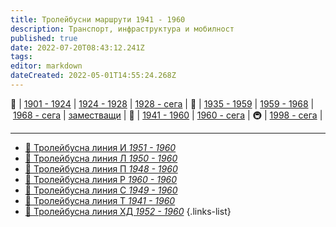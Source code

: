 ```yaml
---
title: Тролейбусни маршрути 1941 - 1960
description: Транспорт, инфраструктура и мобилност
published: true
date: 2022-07-20T08:43:12.241Z
tags: 
editor: markdown
dateCreated: 2022-05-01T14:55:24.268Z
---
```


🚋 | [1901 - 1924](/bg/public-transport/tram-routes-1901-1924) | [1924 - 1928](/bg/public-transport/tram-routes-1924-1928) | [1928 - сега](/bg/public-transport/tram-routes-1928-sega) | 🚌 | [1935 - 1959](/bg/public-transport/bus-routes-1935-1959) | [1959 - 1968](/bg/public-transport/bus-routes-1959-1968) | [1968 - сега](/bg/public-transport/bus-routes-1968-sega) | [заместващи](/bg/public-transport/bus-routes-replacement-services) | 🚎 | [1941 - 1960](/bg/public-transport/trolleybus-routes-1941-1960) | [1960 - сега](/bg/public-transport/trolleybus-routes-1960-sega) | 🚇 | [1998 - сега](/bg/public-transport/metro-routes) |

---
- [:trolleybus: Тролейбусна линия И *1951 - 1960*](/public-transport/trolleybus-routes-1941-1960/И)
- [:trolleybus: Тролейбусна линия Л *1950 - 1960*](/public-transport/trolleybus-routes-1941-1960/Л)
- [:trolleybus: Тролейбусна линия П *1948 - 1960*](/public-transport/trolleybus-routes-1941-1960/П)
- [:trolleybus: Тролейбусна линия Р *1960 - 1960*](/public-transport/trolleybus-routes-1941-1960/Р)
- [:trolleybus: Тролейбусна линия С *1949 - 1960*](/public-transport/trolleybus-routes-1941-1960/С)
- [:trolleybus: Тролейбусна линия Т *1941 - 1960*](/public-transport/trolleybus-routes-1941-1960/Т)
- [:trolleybus: Тролейбусна линия ХД *1952 - 1960*](/public-transport/trolleybus-routes-1941-1960/ХД)
{.links-list}
